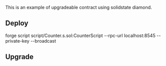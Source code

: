 This is an example of upgradeable contract using solidstate diamond.

## Deploy
forge script script/Counter.s.sol:CounterScript --rpc-url localhost:8545 --private-key <pk> --broadcast

## Upgrade
